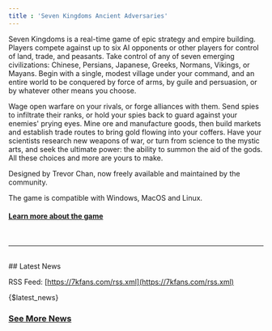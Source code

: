 ```yaml
---
title : 'Seven Kingdoms Ancient Adversaries'
---
```


Seven Kingdoms is a real-time game of epic strategy and empire building. Players compete against up to six AI opponents or other players for control of land, trade, and peasants. Take control of any of seven emerging civilizations: Chinese, Persians, Japanese, Greeks, Normans, Vikings, or Mayans. Begin with a single, modest village under your command, and an entire world to be conquered by force of arms, by guile and persuasion, or by whatever other means you choose.

Wage open warfare on your rivals, or forge alliances with them. Send spies to infiltrate their ranks, or hold your spies back to guard against your enemies' prying eyes. Mine ore and manufacture goods, then build markets and establish trade routes to bring gold flowing into your coffers. Have your scientists research new weapons of war, or turn from science to the mystic arts, and seek the ultimate power: the ability to summon the aid of the gods. All these choices and more are yours to make. 

Designed by Trevor Chan, now freely available and maintained by the community.

The game is compatible with Windows, MacOS and Linux.

#### [Learn more about the game](about.html)
<br>

-------

<br>
## Latest News

RSS Feed: [https://7kfans.com/rss.xml](https://7kfans.com/rss.xml)

{$latest_news}

### [See More News](news)
